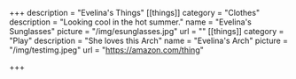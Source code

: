 +++
description = "Evelina's Things"
[[things]]
category = "Clothes"
description = "Looking cool in the hot summer."
name = "Evelina's Sunglasses"
picture = "/img/esunglasses.jpg"
url = ""
[[things]]
category = "Play"
description = "She loves this Arch"
name = "Evelina's Arch"
picture = "/img/testimg.jpeg"
url = "https://amazon.com/thing"

+++
